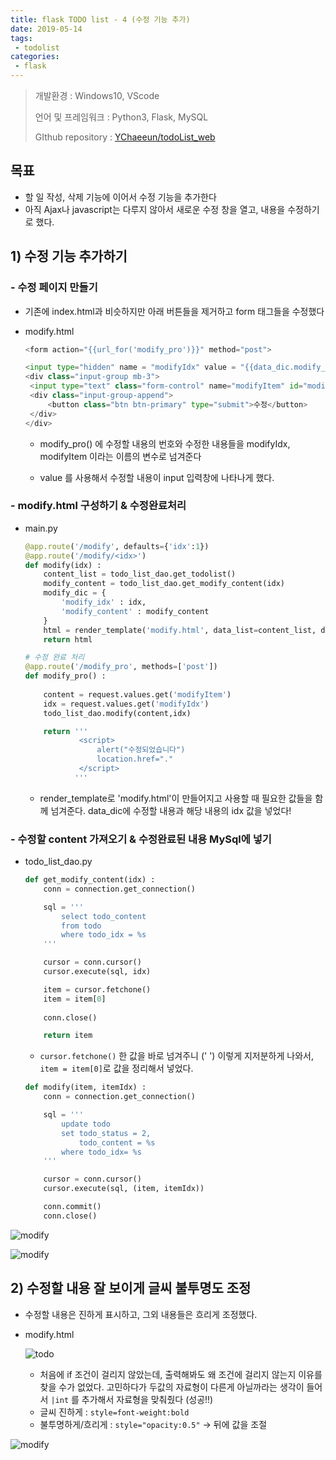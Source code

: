 ```yaml
---
title: flask TODO list - 4 (수정 기능 추가)
date: 2019-05-14
tags:
 - todolist
categories:
 - flask
---
```




> 개발환경 : Windows10, VScode
>
> 언어 및 프레임워크 : Python3, Flask, MySQL
>
> GIthub repository : [YChaeeun/todoList_web](<https://github.com/YChaeeun/todoList_web>)

 

## 목표

- 할 일 작성, 삭제 기능에 이어서 수정 기능을 추가한다
- 아직 Ajax나 javascript는 다루지 않아서 새로운 수정 창을 열고, 내용을 수정하기로 했다.



## 1) 수정 기능 추가하기

### - 수정 페이지 만들기

 - 기존에 index.html과 비슷하지만 아래 버튼들을 제거하고 form 태그들을 수정했다

 - modify.html

   ``` python
   <form action="{{url_for('modify_pro')}}" method="post">
   ```

   ```python
   <input type="hidden" name = "modifyIdx" value = "{{data_dic.modify_idx}}">
   <div class="input-group mb-3">
   	<input type="text" class="form-control" name="modifyItem" id="modifyItem" value="{{data_dic.modify_content}}" />
   	<div class="input-group-append">
   		<button class="btn btn-primary" type="submit">수정</button>
   	</div>
   </div>
   ```

   - modify_pro() 에 수정할 내용의 번호와 수정한 내용들을 modifyIdx, modifyItem 이라는 이름의 변수로 넘겨준다

   - value 를 사용해서 수정할 내용이 input 입력창에 나타나게 했다.

     

     

### - modify.html 구성하기 & 수정완료처리

- main.py

  ```python
  @app.route('/modify', defaults={'idx':1})
  @app.route('/modify/<idx>')
  def modify(idx) :
      content_list = todo_list_dao.get_todolist()
      modify_content = todo_list_dao.get_modify_content(idx)
      modify_dic = {
          'modify_idx' : idx,
          'modify_content' : modify_content
      }
      html = render_template('modify.html', data_list=content_list, data_dic=modify_dic)
      return html
  
  # 수정 완료 처리
  @app.route('/modify_pro', methods=['post'])
  def modify_pro() :
      
      content = request.values.get('modifyItem')
      idx = request.values.get('modifyIdx')
      todo_list_dao.modify(content,idx)
  
      return '''
              <script>
                  alert("수정되었습니다")
                  location.href="."
              </script>
             ''' 
  ```
  
  - render_template로 'modify.html'이 만들어지고 사용할 때 필요한 값들을 함께 넘겨준다. data_dic에 수정할 내용과 해당 내용의 idx 값을 넣었다!
  
  

### - 수정할 content 가져오기 & 수정완료된 내용 MySql에 넣기

- todo_list_dao.py

  ```python
  def get_modify_content(idx) :
      conn = connection.get_connection()
  
      sql = '''
          select todo_content
          from todo
          where todo_idx = %s
      '''
  
      cursor = conn.cursor()
      cursor.execute(sql, idx)
  
      item = cursor.fetchone()
      item = item[0]
      
      conn.close()
  
      return item
  ```

  - `cursor.fetchone()` 한 값을 바로 넘겨주니 (' ') 이렇게 지저분하게 나와서, `item = item[0]`로 값을 정리해서 넣었다.

  ```python
  def modify(item, itemIdx) :
      conn = connection.get_connection()
  
      sql = '''
          update todo
          set todo_status = 2,
              todo_content = %s
          where todo_idx= %s
      '''
  
      cursor = conn.cursor()
      cursor.execute(sql, (item, itemIdx))
  
      conn.commit()
      conn.close()
  ```

  

![modify]({{site.url}}{{site.baseurl}}/assets/images/modify-2.png)

![modify]({{site.url}}{{site.baseurl}}/assets/images/modify.png)



## 2) 수정할 내용 잘 보이게 글씨 불투명도 조정

- 수정할 내용은 진하게 표시하고, 그외 내용들은 흐리게 조정했다. 

- modify.html

  ![todo]({{site.url}}{{site.baseurl}}/assets/images/todo-4.png)
  
  
  - 처음에 if 조건이 걸리지 않았는데, 출력해봐도 왜 조건에 걸리지 않는지 이유를 찾을 수가 없었다. 고민하다가 두값의 자료형이 다른게 아닐까라는 생각이 들어서 `|int` 를 추가해서 자료형을 맞춰줬다 (성공!!)
  - 글씨 진하게 : `style=font-weight:bold`
  - 불투명하게/흐리게 : `style="opacity:0.5"`  -> 뒤에 값을 조절

![modify]({{site.url}}{{site.baseurl}}/assets/images/modify-3.png)